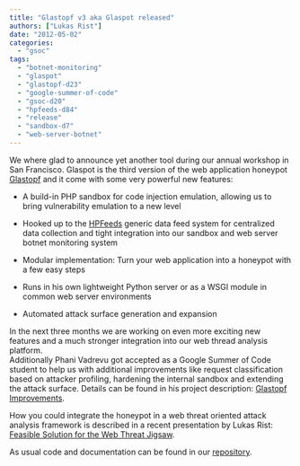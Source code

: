 ```yaml
---
title: "Glastopf v3 aka Glaspot released"
authors: ["Lukas Rist"]
date: "2012-05-02"
categories: 
  - "gsoc"
tags: 
  - "botnet-monitoring"
  - "glaspot"
  - "glastopf-d23"
  - "google-summer-of-code"
  - "gsoc-d20"
  - "hpfeeds-d84"
  - "release"
  - "sandbox-d7"
  - "web-server-botnet"
---
```


We where glad to announce yet another tool during our annual workshop in San Francisco. Glaspot is the third version of the web application honeypot [Glastopf](http://glastopf.org "Glastopf") and it come with some very powerful new features:  

  
- A build-in PHP sandbox for code injection emulation, allowing us to bring vulnerability emulation to a new level
  
- Hooked up to the [HPFeeds](http://hpfeeds.honeycloud.net/ "HPFeeds") generic data feed system for centralized data collection and tight integration into our sandbox and web server botnet monitoring system
  
- Modular implementation: Turn your web application into a honeypot with a few easy steps
  
- Runs in his own lightweight Python server or as a WSGI module in common web server environments
  
- Automated attack surface generation and expansion
  

  
In the next three months we are working on even more exciting new features and a much stronger integration into our web thread analysis platform.  
Additionally Phani Vadrevu got accepted as a Google Summer of Code student to help us with additional improvements like request classification based on attacker profiling, hardening the internal sandbox and extending the attack surface. Details can be found in his project description: [Glastopf Improvements](https://honeynet.org/gsoc/slot14 "Glastopf Improvements").  
  
How you could integrate the honeypot in a web threat oriented attack analysis framework is described in a recent presentation by Lukas Rist: [Feasible Solution for the Web Threat Jigsaw](http://www.youtube.com/watch?v=kipxPRXKlXY "Feasible Solution for the Web Threat Jigsaw").  
  
As usual code and documentation can be found in our [repository](http://dev.glastopf.org/projects/glaspot/ "Glaspot Repository").
